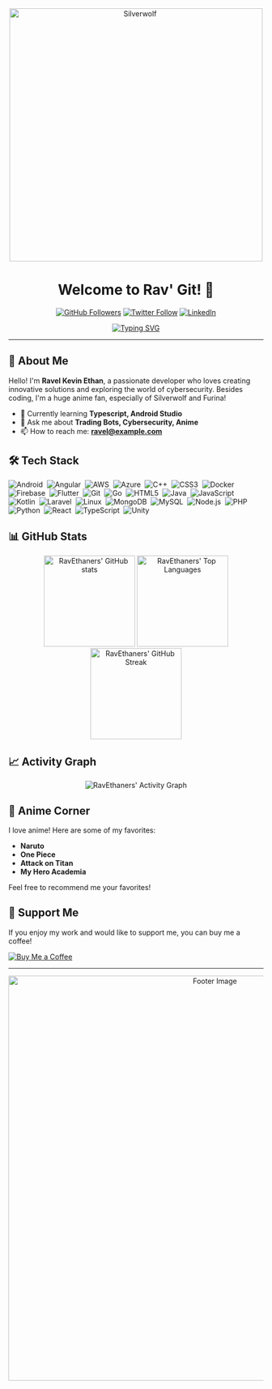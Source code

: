 <div align="center">
  <img src="https://i.pinimg.com/originals/13/c3/d6/13c3d6d30072b6817d2a9af47aabdc8c.gif" alt="Silverwolf" width="500">
</div>

<h1 align="center">Welcome to Rav' Git! 🌟</h1>

<p align="center">
  <a href="https://github.com/RavEthaners"><img src="https://img.shields.io/github/followers/RavEthaners?label=Followers&style=social" alt="GitHub Followers"></a>
  <a href="https://twitter.com/yourtwitterhandle"><img src="https://img.shields.io/twitter/follow/yourtwitterhandle?label=Twitter&style=social" alt="Twitter Follow"></a>
  <a href="https://linkedin.com/in/yourlinkedinprofile"><img src="https://img.shields.io/badge/-LinkedIn-blue?style=flat&logo=Linkedin&logoColor=white" alt="LinkedIn"></a>
</p>

<p align="center">
  <a href="https://git.io/typing-svg"><img src="https://readme-typing-svg.demolab.com?font=Fira+Code&weight=500&size=24&pause=1000&color=36BCF7&center=true&vCenter=true&width=435&lines=Full-Stack+Developer;Cybersecurity+Enthusiast;Anime+Lover" alt="Typing SVG"></a>
</p>

---

## 👋 About Me

Hello! I'm **Ravel Kevin Ethan**, a passionate developer who loves creating innovative solutions and exploring the world of cybersecurity. Besides coding, I'm a huge anime fan, especially of Silverwolf and Furina!

- 🌱 Currently learning **Typescript, Android Studio**
- 💬 Ask me about **Trading Bots, Cybersecurity, Anime**
- 📫 How to reach me: **ravel@example.com**

## 🛠️ Tech Stack

![Android](https://img.shields.io/badge/-Android-05122A?style=flat&logo=android)&nbsp;
![Angular](https://img.shields.io/badge/-Angular-05122A?style=flat&logo=angular)&nbsp;
![AWS](https://img.shields.io/badge/-AWS-05122A?style=flat&logo=amazon-aws)&nbsp;
![Azure](https://img.shields.io/badge/-Azure-05122A?style=flat&logo=microsoft-azure)&nbsp;
![C++](https://img.shields.io/badge/-C++-05122A?style=flat&logo=cplusplus)&nbsp;
![CSS3](https://img.shields.io/badge/-CSS3-05122A?style=flat&logo=css3)&nbsp;
![Docker](https://img.shields.io/badge/-Docker-05122A?style=flat&logo=docker)&nbsp;
![Firebase](https://img.shields.io/badge/-Firebase-05122A?style=flat&logo=firebase)&nbsp;
![Flutter](https://img.shields.io/badge/-Flutter-05122A?style=flat&logo=flutter)&nbsp;
![Git](https://img.shields.io/badge/-Git-05122A?style=flat&logo=git)&nbsp;
![Go](https://img.shields.io/badge/-Go-05122A?style=flat&logo=go)&nbsp;
![HTML5](https://img.shields.io/badge/-HTML5-05122A?style=flat&logo=html5)&nbsp;
![Java](https://img.shields.io/badge/-Java-05122A?style=flat&logo=java)&nbsp;
![JavaScript](https://img.shields.io/badge/-JavaScript-05122A?style=flat&logo=javascript)&nbsp;
![Kotlin](https://img.shields.io/badge/-Kotlin-05122A?style=flat&logo=kotlin)&nbsp;
![Laravel](https://img.shields.io/badge/-Laravel-05122A?style=flat&logo=laravel)&nbsp;
![Linux](https://img.shields.io/badge/-Linux-05122A?style=flat&logo=linux)&nbsp;
![MongoDB](https://img.shields.io/badge/-MongoDB-05122A?style=flat&logo=mongodb)&nbsp;
![MySQL](https://img.shields.io/badge/-MySQL-05122A?style=flat&logo=mysql)&nbsp;
![Node.js](https://img.shields.io/badge/-Node.js-05122A?style=flat&logo=node.js)&nbsp;
![PHP](https://img.shields.io/badge/-PHP-05122A?style=flat&logo=php)&nbsp;
![Python](https://img.shields.io/badge/-Python-05122A?style=flat&logo=python)&nbsp;
![React](https://img.shields.io/badge/-React-05122A?style=flat&logo=react)&nbsp;
![TypeScript](https://img.shields.io/badge/-TypeScript-05122A?style=flat&logo=typescript)&nbsp;
![Unity](https://img.shields.io/badge/-Unity-05122A?style=flat&logo=unity)&nbsp;

## 📊 GitHub Stats

<div align="center">
  <img height="180em" src="http://github-profile-summary-cards.vercel.app/api/cards/profile-details?username=ravethaners&theme=aura_dark" alt="RavEthaners' GitHub stats" />
  <img height="180em" src="https://github-readme-stats.vercel.app/api/top-langs/?username=RavEthaners&layout=compact&langs_count=7&theme=react" alt="RavEthaners' Top Languages" />
</div>

<div align="center">
  <img height="180em" src="https://github-readme-streak-stats.herokuapp.com/?user=RavEthaners&theme=react" alt="RavEthaners' GitHub Streak" />
</div>

## 📈 Activity Graph

<div align="center">
  <img src="https://activity-graph.herokuapp.com/graph?username=RavEthaners&theme=react-dark" alt="RavEthaners' Activity Graph" />
</div>

## 🎨 Anime Corner

I love anime! Here are some of my favorites:
- **Naruto**
- **One Piece**
- **Attack on Titan**
- **My Hero Academia**

Feel free to recommend me your favorites!

## 💖 Support Me

If you enjoy my work and would like to support me, you can buy me a coffee!

[![Buy Me a Coffee](https://yourimageurl.com/buymeacoffee.jpg)](https://www.buymeacoffee.com/yourusername)

---

<div align="center">
  <img src="https://yourimageurl.com/footer.jpg" alt="Footer Image" width="800">
</div>

